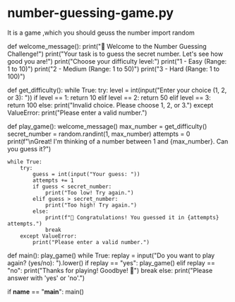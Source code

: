 # number-guessing-game.py
It is a game ,which you should geuss the number 
import random

def welcome_message():
    print("👋 Welcome to the Number Guessing Challenge!")
    print("Your task is to guess the secret number. Let's see how good you are!")
    print("Choose your difficulty level:")
    print("1 - Easy (Range: 1 to 10)")
    print("2 - Medium (Range: 1 to 50)")
    print("3 - Hard (Range: 1 to 100)")

def get_difficulty():
    while True:
        try:
            level = int(input("Enter your choice (1, 2, or 3): "))
            if level == 1:
                return 10
            elif level == 2:
                return 50
            elif level == 3:
                return 100
            else:
                print("Invalid choice. Please choose 1, 2, or 3.")
        except ValueError:
            print("Please enter a valid number.")

def play_game():
    welcome_message()
    max_number = get_difficulty()
    secret_number = random.randint(1, max_number)
    attempts = 0
    print(f"\nGreat! I'm thinking of a number between 1 and {max_number}. Can you guess it?")
    
    while True:
        try:
            guess = int(input("Your guess: "))
            attempts += 1
            if guess < secret_number:
                print("Too low! Try again.")
            elif guess > secret_number:
                print("Too high! Try again.")
            else:
                print(f"🎉 Congratulations! You guessed it in {attempts} attempts.")
                break
        except ValueError:
            print("Please enter a valid number.")

def main():
    play_game()
    while True:
        replay = input("Do you want to play again? (yes/no): ").lower()
        if replay == "yes":
            play_game()
        elif replay == "no":
            print("Thanks for playing! Goodbye! 👋")
            break
        else:
            print("Please answer with 'yes' or 'no'.")

if __name__ == "__main__":
    main()
